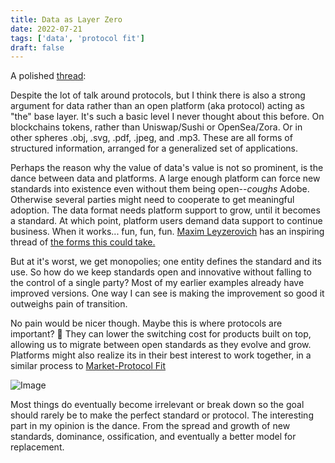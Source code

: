 ```yaml
---
title: Data as Layer Zero
date: 2022-07-21
tags: ['data', 'protocol fit']
draft: false
---
```

A polished [thread](https://twitter.com/sameoldlab/status/1550065471919095811):

Despite the lot of talk around protocols, but I think there is also a strong argument for data rather than an open platform (aka protocol) acting as "the" base layer. It's such a basic level I never thought about this before. On blockchains tokens, rather than Uniswap/Sushi or OpenSea/Zora. Or in other spheres .obj, .svg, .pdf, .jpeg, and .mp3. These are all forms of structured information, arranged for a generalized set of applications. 

Perhaps the reason why the value of data's value is not so prominent, is the dance between data and platforms. A large enough platform can force new standards into existence even without them being open--*coughs* Adobe. Otherwise several parties might need to cooperate to get meaningful adoption. The data format needs platform support to grow, until it becomes a standard. At which point, platform users demand data support to continue business. When it works... fun, fun, fun. [Maxim Leyzerovich](round.is) has an inspiring thread of [the forms this could take.](https://twitter.com/round/status/1207192277656821760)

But at it's worst, we get monopolies; one entity defines the standard and its use. So how do we keep standards open and innovative without falling to the control of a single party? Most of my earlier examples already have improved versions. One way I can see is making the improvement so good it outweighs pain of transition. 

No pain would be nicer though. Maybe this is where protocols are important? 🤷 They can lower the switching cost for products built on top, allowing us to migrate between open standards as they evolve and grow. Platforms might also realize its in their best interest to work together, in a similar process to [Market-Protocol Fit](https://otherinter.net/research/market-protocol-fit/)


![Image](https://pbs.twimg.com/media/FYLquFGXoAEdBij?format=png&name=small)

Most things do eventually become irrelevant or break down so the goal should rarely be to make the perfect standard or protocol. The interesting part in my opinion is the dance. From the spread and growth of new standards, dominance, ossification, and eventually a better model for replacement.